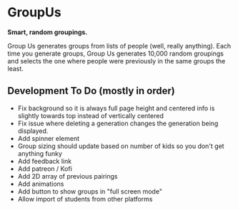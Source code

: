 # GroupUs

**Smart, random groupings.**

Group Us generates groups from lists of people (well, really anything). Each time you generate groups, Group Us generates 10,000 random groupings and selects the one where people were previously in the same groups the least.

## Development To Do (mostly in order)

- Fix background so it is always full page height and centered info is slightly towards top instead of vertically centered
- Fix issue where deleting a generation changes the generation being displayed.
- Add spinner element
- Group sizing should update based on number of kids so you don't get anything funky
- Add feedback link
- Add patreon / Kofi
- Add 2D array of previous pairings
- Add animations
- Add button to show groups in "full screen mode"
- Allow import of students from other platforms
